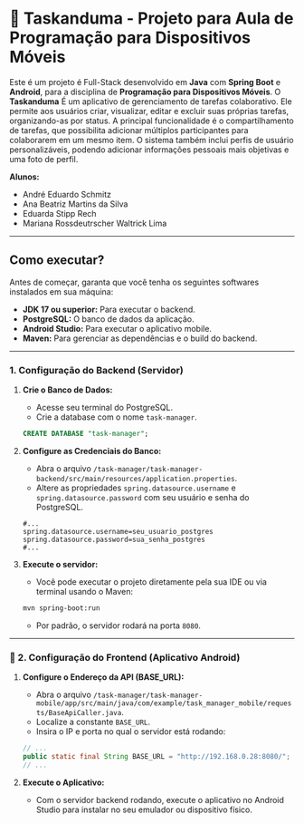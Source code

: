 # 📱 Taskanduma - Projeto para Aula de Programação para Dispositivos Móveis

Este é um projeto é Full-Stack desenvolvido em **Java** com **Spring Boot** e **Android**, para a disciplina de **Programação para Dispositivos Móveis**. O **Taskanduma** É um aplicativo de gerenciamento de tarefas colaborativo. Ele permite aos usuários criar, visualizar, editar e excluir suas próprias tarefas, organizando-as por status. A principal funcionalidade é o compartilhamento de tarefas, que possibilita adicionar múltiplos participantes para colaborarem em um mesmo item. O sistema também inclui perfis de usuário personalizáveis, podendo adicionar informações pessoais mais objetivas e uma foto de perfil.


**Alunos:**
- André Eduardo Schmitz
- Ana Beatriz Martins da Silva
- Eduarda Stipp Rech
- Mariana Rossdeutrscher Waltrick Lima

---

## Como executar?

Antes de começar, garanta que você tenha os seguintes softwares instalados em sua máquina:

-   **JDK 17 ou superior:** Para executar o backend.
-   **PostgreSQL:** O banco de dados da aplicação.
-   **Android Studio:** Para executar o aplicativo mobile.
-   **Maven:** Para gerenciar as dependências e o build do backend.

---

### 1. Configuração do Backend (Servidor)

1.  **Crie o Banco de Dados:**
    -   Acesse seu terminal do PostgreSQL.
    -   Crie a database com o nome `task-manager`.
    ```sql
    CREATE DATABASE "task-manager";
    ```

2.  **Configure as Credenciais do Banco:**
    -   Abra o arquivo `/task-manager/task-manager-backend/src/main/resources/application.properties`.
    -   Altere as propriedades `spring.datasource.username` e `spring.datasource.password` com seu usuário e senha do PostgreSQL.
    ```properties
    #...
    spring.datasource.username=seu_usuario_postgres
    spring.datasource.password=sua_senha_postgres
    #...
    ```

3.  **Execute o servidor:**
    -   Você pode executar o projeto diretamente pela sua IDE ou via terminal usando o Maven:
    ```bash
    mvn spring-boot:run
    ```
    -   Por padrão, o servidor rodará na porta `8080`.

---

### 📱 2. Configuração do Frontend (Aplicativo Android)

1.  **Configure o Endereço da API (BASE_URL):**
    -   Abra o arquivo `/task-manager/task-manager-mobile/app/src/main/java/com/example/task_manager_mobile/requests/BaseApiCaller.java`.
    -   Localize a constante `BASE_URL`.
    -   Insira o IP e porta no qual o servidor está rodando:
    ```java
    // ...
    public static final String BASE_URL = "http://192.168.0.28:8080/";
    // ...
    ```

2.  **Execute o Aplicativo:**
    -   Com o servidor backend rodando, execute o aplicativo no Android Studio para instalar no seu emulador ou dispositivo físico.